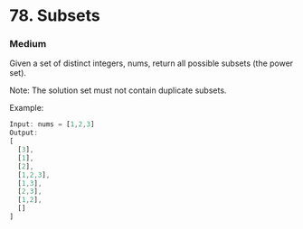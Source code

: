 # 78. Subsets
### Medium

Given a set of distinct integers, nums, return all possible subsets (the power set).

Note: The solution set must not contain duplicate subsets.

Example:
``` javascript
Input: nums = [1,2,3]
Output:
[
  [3],
  [1],
  [2],
  [1,2,3],
  [1,3],
  [2,3],
  [1,2],
  []
]
```
